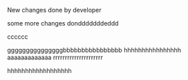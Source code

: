 New changes done by developer

some more changes dondddddddeddd


cccccc






gggggggggggggggbbbbbbbbbbbbbbbb
hhhhhhhhhhhhhhhh
aaaaaaaaaaaaa
rrrrrrrrrrrrrrrrrrrrr



hhhhhhhhhhhhhhhhhh




